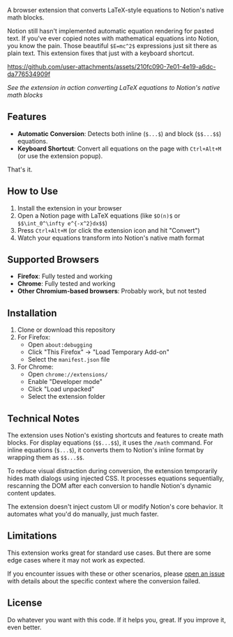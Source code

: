 A browser extension that converts LaTeX-style equations to Notion's native math blocks.

Notion still hasn't implemented automatic equation rendering for pasted text. If you've ever copied notes with mathematical equations into Notion, you know the pain. Those beautiful `$E=mc^2$` expressions just sit there as plain text. This extension fixes that just with a keyboard shortcut.

https://github.com/user-attachments/assets/210fc090-7e01-4e19-a6dc-da776534909f

_See the extension in action converting LaTeX equations to Notion's native math blocks_

## Features

- **Automatic Conversion**: Detects both inline (`$...$`) and block (`$$...$$`) equations.
- **Keyboard Shortcut**: Convert all equations on the page with `Ctrl+Alt+M` (or use the extension popup).

That's it.

## How to Use

1. Install the extension in your browser
2. Open a Notion page with LaTeX equations (like `$O(n)$` or `$$\int_0^\infty e^{-x^2}dx$$`)
3. Press `Ctrl+Alt+M` (or click the extension icon and hit "Convert")
4. Watch your equations transform into Notion's native math format

## Supported Browsers

- **Firefox**: Fully tested and working
- **Chrome**: Fully tested and working
- **Other Chromium-based browsers**: Probably work, but not tested

## Installation

1. Clone or download this repository
2. For Firefox:
   - Open `about:debugging`
   - Click "This Firefox" → "Load Temporary Add-on"
   - Select the `manifest.json` file
3. For Chrome:
   - Open `chrome://extensions/`
   - Enable "Developer mode"
   - Click "Load unpacked"
   - Select the extension folder

## Technical Notes

The extension uses Notion's existing shortcuts and features to create math blocks. For display equations (`$$...$$`), it uses the `/math` command. For inline equations (`$...$`), it converts them to Notion's inline format by wrapping them as `$$...$$`.

To reduce visual distraction during conversion, the extension temporarily hides math dialogs using injected CSS. It processes equations sequentially, rescanning the DOM after each conversion to handle Notion's dynamic content updates.

The extension doesn't inject custom UI or modify Notion's core behavior. It automates what you'd do manually, just much faster.

## Limitations

This extension works great for standard use cases. But there are some edge cases where it may not work as expected.

If you encounter issues with these or other scenarios, please [open an issue](https://github.com/voidCounter/noeqtion/issues) with details about the specific context where the conversion failed.

## License

Do whatever you want with this code. If it helps you, great. If you improve it, even better.

